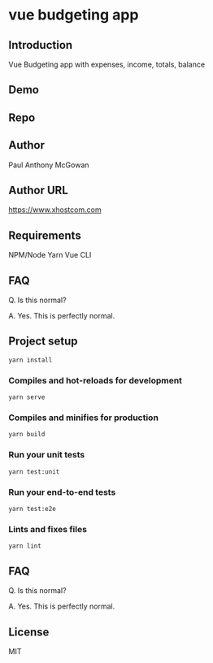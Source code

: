 # vue budgeting app

## Introduction

Vue Budgeting app with expenses, income, totals, balance

## Demo

## Repo

## Author

Paul Anthony McGowan

## Author URL

https://www.xhostcom.com

## Requirements

NPM/Node
 Yarn
Vue CLI

## FAQ

Q. Is this normal?

A. Yes. This is perfectly normal.

## Project setup
```
yarn install
```

### Compiles and hot-reloads for development
```
yarn serve
```

### Compiles and minifies for production
```
yarn build
```

### Run your unit tests
```
yarn test:unit
```

### Run your end-to-end tests
```
yarn test:e2e
```

### Lints and fixes files
```
yarn lint
```
## FAQ

Q. Is this normal?

A. Yes. This is perfectly normal.

## License

MIT
